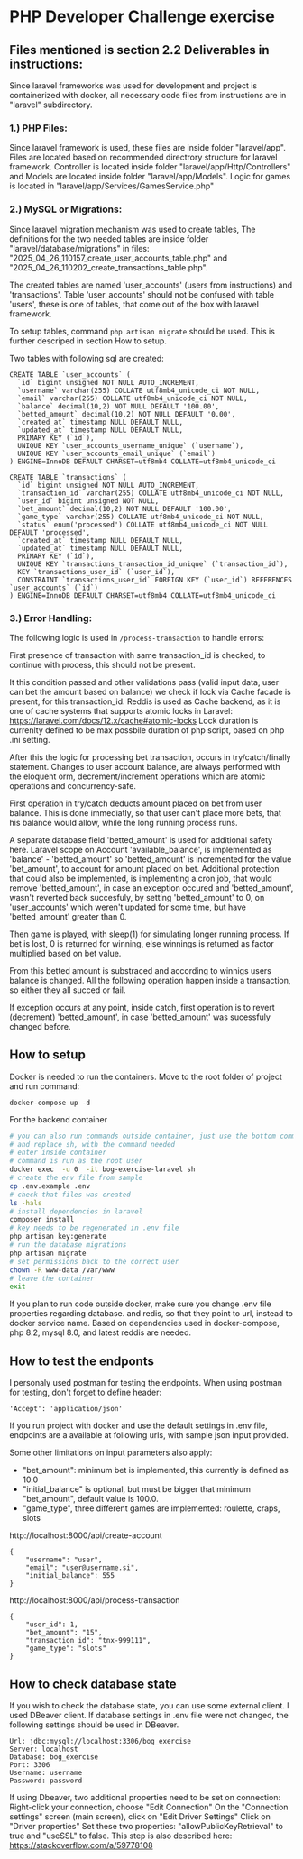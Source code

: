 # PHP Developer Challenge exercise

## Files mentioned is section 2.2 Deliverables in instructions:

Since laravel frameworks was used for development and project is containerized with docker,
all necessary code files from instructions are in  "laravel" subdirectory.


### 1.) PHP Files:

Since laravel framework is used, these files are inside folder "laravel/app".
Files are located based on recommended directrory structure for laravel framework.
Controller is located inside folder "laravel/app/Http/Controllers" 
and Models are located inside folder "laravel/app/Models".
Logic for games is located in  "laravel/app/Services/GamesService.php"


### 2.) MySQL or Migrations:

Since laravel migration mechanism was used to create tables, 
The definitions for the two needed tables are inside folder  "laravel/database/migrations"
in files:  "2025_04_26_110157_create_user_accounts_table.php" and "2025_04_26_110202_create_transactions_table.php".


The created tables are named 'user_accounts' (users from instructions) and 'transactions'.
Table 'user_accounts' should not be confused with table 'users',
these is one of tables, that come out of the box with laravel framework.

To setup tables, command  `php artisan migrate`  should be used.
This is further descriped in section  How to setup.

Two tables with following sql are created:

```
CREATE TABLE `user_accounts` (
  `id` bigint unsigned NOT NULL AUTO_INCREMENT,
  `username` varchar(255) COLLATE utf8mb4_unicode_ci NOT NULL,
  `email` varchar(255) COLLATE utf8mb4_unicode_ci NOT NULL,
  `balance` decimal(10,2) NOT NULL DEFAULT '100.00',
  `betted_amount` decimal(10,2) NOT NULL DEFAULT '0.00',
  `created_at` timestamp NULL DEFAULT NULL,
  `updated_at` timestamp NULL DEFAULT NULL,
  PRIMARY KEY (`id`),
  UNIQUE KEY `user_accounts_username_unique` (`username`),
  UNIQUE KEY `user_accounts_email_unique` (`email`)
) ENGINE=InnoDB DEFAULT CHARSET=utf8mb4 COLLATE=utf8mb4_unicode_ci
```


```
CREATE TABLE `transactions` (
  `id` bigint unsigned NOT NULL AUTO_INCREMENT,
  `transaction_id` varchar(255) COLLATE utf8mb4_unicode_ci NOT NULL,
  `user_id` bigint unsigned NOT NULL,
  `bet_amount` decimal(10,2) NOT NULL DEFAULT '100.00',
  `game_type` varchar(255) COLLATE utf8mb4_unicode_ci NOT NULL,
  `status` enum('processed') COLLATE utf8mb4_unicode_ci NOT NULL DEFAULT 'processed',
  `created_at` timestamp NULL DEFAULT NULL,
  `updated_at` timestamp NULL DEFAULT NULL,
  PRIMARY KEY (`id`),
  UNIQUE KEY `transactions_transaction_id_unique` (`transaction_id`),
  KEY `transactions_user_id` (`user_id`),
  CONSTRAINT `transactions_user_id` FOREIGN KEY (`user_id`) REFERENCES `user_accounts` (`id`)
) ENGINE=InnoDB DEFAULT CHARSET=utf8mb4 COLLATE=utf8mb4_unicode_ci

```


### 3.) Error Handling:

The following logic is used in `/process-transaction` to handle errors:

First presence of transaction with same transaction_id is checked,
to continue with process, this should not be present.

It this condition passed and other validations pass
(valid input data, user can bet the amount based on balance)
we check if lock via Cache facade is present, for this transaction_id.
Reddis is used as Cache backend, as it is one of cache systems that supports atomic locks in Laravel:
https://laravel.com/docs/12.x/cache#atomic-locks
Lock duration is currenlty defined to be max possbile duration of php script, based on php .ini setting.


After this the logic for processing bet transaction, occurs in try/catch/finally statement.
Changes to user account balance, are always performed with the eloquent orm,
decrement/increment operations which are atomic operations and concurrency-safe.


First operation in try/catch deducts amount placed on bet from user balance.
This is done immediatly, so that user can't place more bets, that his balance would allow, while the long running process runs.

A separate database field 'betted_amount' is used for additional safety here.
Laravel scope on Account  'available_balance', is implemented as 'balance' - 'betted_amount'
so 'betted_amount' is incremented for the value 'bet_amount', to account for amount placed on bet.
Additional protection that could also be implemented, 
is implementing a cron job, that would remove  'betted_amount',
in case an exception occured and 'betted_amount', wasn't reverted back succesfuly,
by setting 'betted_amount' to 0, on 'user_accounts' which weren't updated for some time,
but have 'betted_amount' greater than 0.

Then game is played, with sleep(1) for simulating longer running process.
If bet is lost, 0 is returned for winning, else winnings is returned as factor multiplied based on bet value.

From this betted amount is substraced and according to winnigs users balance is changed.
All the following operation happen inside a transaction, so either they all succed or fail.

If exception occurs at any point, inside catch, first operation is to revert (decrement) 'betted_amount',
in case 'betted_amount' was sucessfuly changed before. 


## How to setup 
Docker is needed to run the containers. Move to the root folder of project and run command:

```
docker-compose up -d
```

For the backend container

```sh
# you can also run commands outside container, just use the bottom command
# and replace sh, with the command needed
# enter inside container
# command is run as the root user
docker exec  -u 0  -it bog-exercise-laravel sh
# create the env file from sample
cp .env.example .env
# check that files was created
ls -hals
# install dependencies in laravel
composer install
# key needs to be regenerated in .env file
php artisan key:generate
# run the database migrations
php artisan migrate
# set permissions back to the correct user
chown -R www-data /var/www
# leave the container
exit
```

If you plan to run code outside docker, make sure you change .env file properties regarding database. and redis, so that they point to url, instead to docker service name.
Based on dependencies used in docker-compose,  php 8.2, mysql 8.0, and latest reddis are needed.


## How to test the endponts

I personaly used postman for testing the endpoints.
When using postman for testing, don't forget to define header:
```
'Accept': 'application/json'
```

If you run project with docker and use the default settings in .env file,
endpoints are a available at following urls, with sample json input provided.

Some other limitations on input parameters also apply:
- "bet_amount": minimum bet is implemented, this currently is defined as 10.0
- "initial_balance" is optional, but must be bigger that minimum "bet_amount", default value is 100.0.
- "game_type", three different games are implemented: roulette, craps, slots


http://localhost:8000/api/create-account
```
{
    "username": "user",
    "email": "user@username.si",
    "initial_balance": 555
}
```

http://localhost:8000/api/process-transaction
```
{
    "user_id": 1,
    "bet_amount": "15",
    "transaction_id": "tnx-999111",
    "game_type": "slots"
}
```

## How to check database state

If you wish to check the database state, you can use some external client.
I used DBeaver client. If database settings in .env file were not changed, the following settings
should be used in DBeaver. 

```
Url: jdbc:mysql://localhost:3306/bog_exercise
Server: localhost
Database: bog_exercise
Port: 3306
Username: username
Password: password
```

If using Dbeaver, two additional properties need to be set on connection:
Right-click your connection, choose "Edit Connection"
On the "Connection settings" screen (main screen), click on "Edit Driver Settings"
Click on "Driver properties" Set these two properties: "allowPublicKeyRetrieval" to true and "useSSL" to false. 
This step is also described here: https://stackoverflow.com/a/59778108

